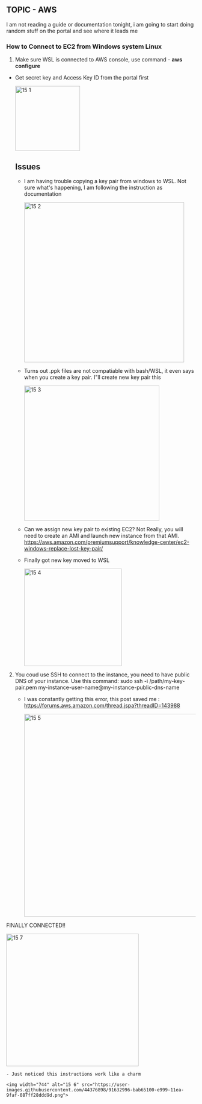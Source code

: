 ## TOPIC - AWS 

I am not reading a guide or documentation tonight, i am going to start doing random stuff on the portal and see where it leads me 

### How to Connect to EC2 from Windows system Linux 

1. Make sure WSL is connected to AWS console, use command - **aws configure** 
   
 - Get secret key and Access Key ID from the portal first 
  
      <img width="172" alt="15 1" src="https://user-images.githubusercontent.com/44376898/91630700-68b8ff80-e988-11ea-8b42-b5f767cb90b8.png">

      ## Issues

      - I am having trouble copying a key pair from windows to WSL. Not sure what's happening, I am following the instruction as documentation 

        <img width="425" alt="15 2" src="https://user-images.githubusercontent.com/44376898/91630750-dcf3a300-e988-11ea-8e0c-350cabbaf90e.png">

      - Turns out .ppk files are not compatiable with bash/WSL, it even says when you create a key pair. I"ll create new key pair this 

        <img width="359" alt="15 3" src="https://user-images.githubusercontent.com/44376898/91630840-d0237f00-e989-11ea-97b2-636da9bc44d5.png">

      - Can we assign new key pair to existing EC2? Not Really, you will need to create an AMI and launch new instance from that AMI. https://aws.amazon.com/premiumsupport/knowledge-center/ec2-windows-replace-lost-key-pair/

      - Finally got new key moved to WSL 


        <img width="259" alt="15 4" src="https://user-images.githubusercontent.com/44376898/91631693-55aa2d80-e990-11ea-987d-61a148e2667c.png">
    
2. You coud use SSH to connect to the instance, you need to have public DNS of your instance. Use this command: sudo ssh -i /path/my-key-pair.pem my-instance-user-name@my-instance-public-dns-name 

   - I was constantly getting this error, this post saved me : https://forums.aws.amazon.com/thread.jspa?threadID=143988 
   
      <img width="539" alt="15 5" src="https://user-images.githubusercontent.com/44376898/91632757-d15ba880-e997-11ea-86a3-03e2c0d9ac80.png">
      
FINALLY CONNECTED!!

<img width="352" alt="15 7" src="https://user-images.githubusercontent.com/44376898/91633054-1ed91500-e99a-11ea-88d2-d34348616a67.png">


      
    - Just noticed this instructions work like a charm 
    
    <img width="744" alt="15 6" src="https://user-images.githubusercontent.com/44376898/91632996-bab65100-e999-11ea-9faf-087ff28ddd9d.png">
    
    

   
